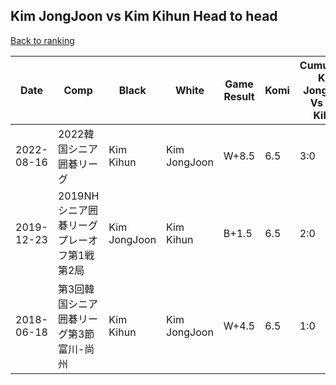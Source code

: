 ## Kim JongJoon vs Kim Kihun Head to head

[Back to ranking](../../index.md)




| **Date** | **Comp** | **Black** | **White** | **Game Result** | **Komi** | **Cumulative Kim JongJoon Vs Kim Kihun** | **Kim JongJoon Streak** | **Kim Kihun Streak** | 
| --- | --- | --- | --- | --- | --- | --- | --- | --- |
| 2022-08-16 | 2022韓国シニア囲碁リーグ | Kim Kihun | Kim JongJoon | W+8.5 | 6.5 | 3:0 | 3 | 0 | 
| 2019-12-23 | 2019NHシニア囲碁リーグプレーオフ第1戦第2局 | Kim JongJoon | Kim Kihun | B+1.5 | 6.5 | 2:0 | 2 | 0 | 
| 2018-06-18 | 第3回韓国シニア囲碁リーグ第3節富川-尚州 | Kim Kihun | Kim JongJoon | W+4.5 | 6.5 | 1:0 | 1 | 0 |




